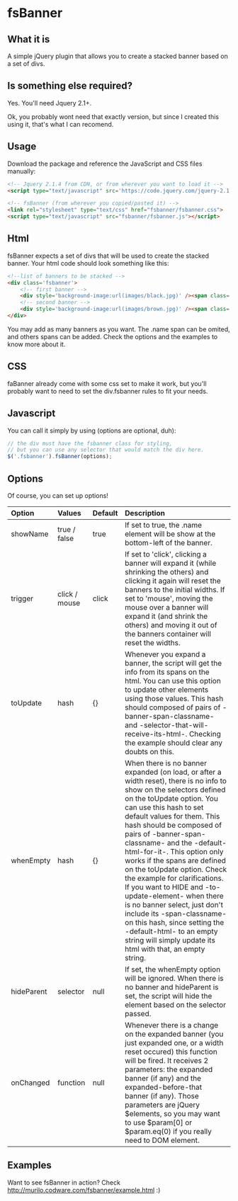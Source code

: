 # fsBanner

## What it is
A simple jQuery plugin that allows you to create a stacked banner based on a set of divs. 

## Is something else required?
Yes. You'll need Jquery 2.1+.

Ok, you probably wont need that exactly version, but since I created this using it, that's what I can recomend.

## Usage
Download the package and reference the JavaScript and CSS files manually:

```html
<!-- Jquery 2.1.4 from CDN, or from wherever you want to load it -->
<script type="text/javascript" src='https://code.jquery.com/jquery-2.1.4.min.js'></script>

<!-- fsBanner (from wherever you copied/pasted it) -->
<link rel="stylesheet" type="text/css" href="fsbanner/fsbanner.css">
<script type="text/javascript" src="fsbanner/fsbanner.js"></script>
```

Html 
--------

fsBanner expects a set of divs that will be used to create the stacked banner. Your html code should look something like this:

```html
<!--list of banners to be stacked -->
<div class='fsbanner'>
	<!-- first banner -->
	<div style='background-image:url(images/black.jpg)' /><span class='name'>BLACK</span></div>
	<!-- second banner -->
	<div style='background-image:url(images/brown.jpg)' /><span class='name'>BROWN</span></div>
</div>
```
You may add as many banners as you want. The .name span can be omited, and others spans can be added. Check the options and the examples to know more about it.

CSS
--------
faBanner already come with some css set to make it work, but you'll probably want to need to set the div.fsbanner rules to fit your needs.

Javascript
--------
You can call it simply by using (options are optional, duh):

```javascript
// the div must have the fsbanner class for styling, 
// but you can use any selector that would match the div here.
$('.fsbanner').fsBanner(options);
```
Options
--------
Of course, you can set up options!

| Option        | Values        | Default | Description |
| :-----        | :----         | ------- | :-- |
| showName      | true / false  | true    | If set to true, the .name element will be show at the bottom-left of the banner. |
| trigger       | click / mouse | click   | If set to 'click', clicking a banner will expand it (while shrinking the others) and clicking it again will reset the banners to the initial widths. If set to 'mouse', moving the mouse over a banner will expand it (and shrink the others) and moving it out of the banners container will reset the widths.
| toUpdate      | hash          | {}      | Whenever you expand a banner, the script will get the info from its spans on the html. You can use this option to update other elements using those values. This hash should composed of pairs of -banner-span-classname- and -selector-that-will-receive-its-html-. Checking the example should clear any doubts on this.  |
| whenEmpty     | hash          | {}      | When there is no banner expanded (on load, or after a width reset), there is no info to show on the selectors defined on the toUpdate option. You can use this hash to set default values for them. This hash should be composed of pairs of -banner-span-classname- and the -default-html-for-it-. This option only works if the spans are defined on the toUpdate option. Check the example for clarifications. If you want to HIDE and -to-update-element- when there is no banner select, just don't include its -span-classname- on this hash, since setting the -default-html- to an empty string will simply update its html with that, an empty string. |
| hideParent    | selector      | null    | If set, the whenEmpty option will be ignored. When there is no banner and hideParent is set, the script will hide the element based on the selector passed. | 
| onChanged     | function      | null    | Whenever there is a change on the expanded banner (you just expanded one, or a width reset occured) this function will be fired. It receives 2 parameters: the expanded banner (if any) and the expanded-before-that banner (if any). Those parameters are jQuery $elements, so you may want to use $param[0] or $param.eq(0) if you really need to DOM element. |

Examples
--------
Want to see fsBanner in action? Check http://murilo.codware.com/fsbanner/example.html :)
